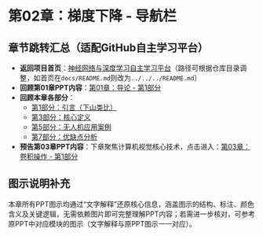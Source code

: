 # 第02章：梯度下降 - 导航栏
## 章节跳转汇总（适配GitHub自主学习平台）  
- **返回项目首页**：[神经网络与深度学习自主学习平台](../../../../README.md)（路径可根据仓库目录调整，如首页在`docs/README.md`则改为`../../../README.md`）  
- **回顾第01章PPT内容**：[第01章：导论 - 第1部分](../Chapter01/chapter01_part1.md)  
- **回顾本章各部分**：  
  - [第1部分：引言（下山类比）](chapter02_part1.md)  
  - [第3部分：核心定义](chapter02_part3.md)  
  - [第5部分：无人机应用案例](chapter02_part5.md)  
  - [第7部分：优缺点分析](chapter02_part7.md)  
- **预告第03章PPT内容**：下章聚焦计算机视觉核心技术，点击进入：[第03章：卷积操作 - 第1部分](../Chapter03/chapter03_part1.md)  

## 图示说明补充  
本章所有PPT图示均通过“文字解释”还原核心信息，涵盖图示的结构、标注、颜色含义及关键逻辑，无需依赖图片即可完整理解PPT内容；若需进一步核对，可参考原PPT中对应模块的图示（文字解释与原PPT图示一一对应）。
